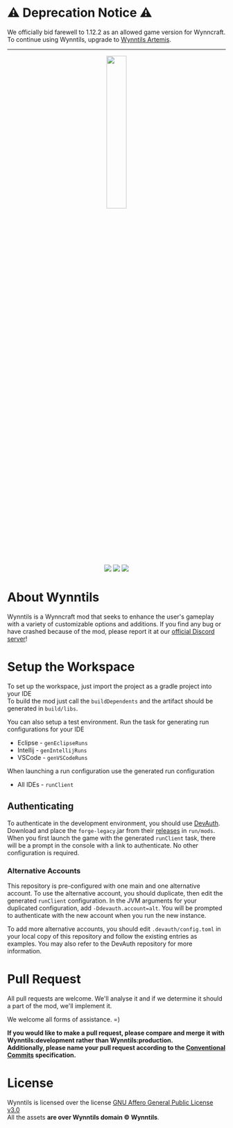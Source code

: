 # ⚠️ Deprecation Notice ⚠️
We officially bid farewell to 1.12.2 as an allowed game version for Wynncraft. To continue using Wynntils, upgrade to [Wynntils Artemis](https://github.com/Wynntils/Artemis).
<hr>

<p align="center">
<img src="http://cdn.wynntils.com/wynntils%20logo%20-%20w%20paintstroke.png" width=30%>
<br>
<a href="https://discord.gg/ve49m9J"><img src="https://discordapp.com/api/guilds/394189072635133952/widget.png"></a>
<a href="http://ci.wynntils.com/job/Wynntils/"><img src="http://ci.wynntils.com/buildStatus/icon?job=Wynntils"></a>
<a href="https://github.com/Wynntils/Wynntils/blob/development/LICENSE"><img src="https://img.shields.io/badge/license-AGPL%203.0-green.svg"></a>
</p>

# About Wynntils
Wynntils is a Wynncraft mod that seeks to enhance the user's gameplay with a variety of customizable options and additions.
If you find any bug or have crashed because of the mod, please report it at our <a href="https://discord.gg/SZuNem8">official Discord server</a>!

# Setup the Workspace
To set up the workspace, just import the project as a gradle project into your IDE
<br> To build the mod just call the `buildDependents` and the artifact should be generated in `build/libs`.

You can also setup a test environment. Run the task for generating run configurations for your IDE

* Eclipse - `genEclipseRuns`
* Intellij - `genIntellijRuns`
* VSCode - `genVSCodeRuns`

When launching a run configuration use the generated run configuration

* All IDEs - `runClient`

## Authenticating
To authenticate in the development environment, you should use <a href="https://github.com/DJtheRedstoner/DevAuth">DevAuth</a>.
Download and place the `forge-legacy`.jar from their <a href="https://github.com/DJtheRedstoner/DevAuth/releases">releases</a> in `run/mods`.
When you first launch the game with the generated `runClient` task, there will be a prompt in the console with a link to authenticate.
No other configuration is required.

### Alternative Accounts
This repository is pre-configured with one main and one alternative account.
To use the alternative account, you should duplicate, then edit the generated `runClient` configuration.
In the JVM arguments for your duplicated configuration, add `-Ddevauth.account=alt`.
You will be prompted to authenticate with the new account when you run the new instance.

To add more alternative accounts, you should edit `.devauth/config.toml` in your local copy of this repository and follow the existing entries as examples.
You may also refer to the DevAuth repository for more information.

# Pull Request
All pull requests are welcome. We'll analyse it and if we determine it should a part of the mod, we'll implement it.

We welcome all forms of assistance. =)

<strong>If you would like to make a pull request, please compare and merge it with Wynntils:development rather than Wynntils:production.
<br>Additionally, please name your pull request according to the <a href="https://www.conventionalcommits.org/en/v1.0.0/#summary">Conventional Commits</a> specification.</strong>

# License
Wynntils is licensed over the license [GNU Affero General Public License v3.0](https://github.com/Wynntils/Wynntils/blob/development/LICENSE)<br>
All the assets **are over Wynntils domain © Wynntils**.
